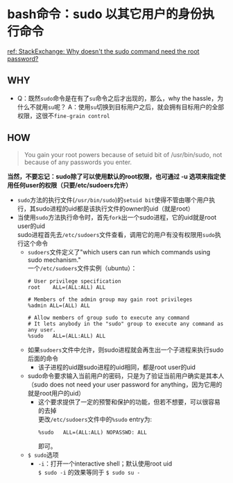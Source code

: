 # bash命令：sudo 以其它用户的身份执行命令
[ref: StackExchange: Why doesn't the sudo command need the root password?](https://unix.stackexchange.com/questions/150718/why-doesnt-the-sudo-command-need-the-root-password#comment354577_151272)  


## WHY  
- Q：既然`sudo`命令是在有了`su`命令之后才出现的，那么，why the hassle，为什么不就用`su`呢？ 
  A：使用`su`切换到目标用户之后，就会拥有目标用户的全部权限，这很不`fine-grain control`  
## HOW 
> You gain your root powers because of setuid bit of /usr/bin/sudo, not because of any passwords you enter.  

**当然，不要忘记：sudo除了可以使用默认的root权限，也可通过 -u 选项来指定使用任何user的权限（只要/etc/sudoers允许）**  

- `sudo`方法的执行文件(`/usr/bin/sudo`)的`setuid bit`使得不管由哪个用户执行，其sudo进程的uid都是该执行文件的owner的uid（就是root）  
- 当使用`sudo`方法执行命令时，首先`fork`出一个sudo进程，它的uid就是root user的uid  
  sudo进程首先去`/etc/sudoers`文件查看，调用它的用户有没有权限用`sudo`执行这个命令  
  - `sudoers`文件定义了"which users can run which commands using sudo mechanism."  
    一个`/etc/sudoers`文件实例（ubuntu）：  
    ```sudoers
    # User privilege specification
    root    ALL=(ALL:ALL) ALL

    # Members of the admin group may gain root privileges
    %admin ALL=(ALL) ALL

    # Allow members of group sudo to execute any command
    # It lets anybody in the "sudo" group to execute any command as any user.
    %sudo   ALL=(ALL:ALL) ALL
    ```
  - 如果`sudoers`文件中允许，则sudo进程就会再生出一个子进程来执行sudo后面的命令  
    - 该子进程的uid跟sudo进程的uid相同，都是root user的uid  
  - sudo命令要求输入当前用户的密码，只是为了验证当前用户确实是其本人  
    （sudo does not need your user password for anything，因为它用的就是root用户的uid）  
    - 这个要求提供了一定的预警和保护的功能，但若不想要，可以很容易的去掉    
      更改`/etc/sudoers`文件中的`%sudo` entry为:  
      ```sudoers
      %sudo   ALL=(ALL:ALL) NOPASSWD: ALL
      ```
      即可。  
  - `$ sudo`选项  
    - `-i`：打开一个interactive shell；默认使用root uid  
      `$ sudo -i`  的效果等同于 `$ sudo su -`  
      
